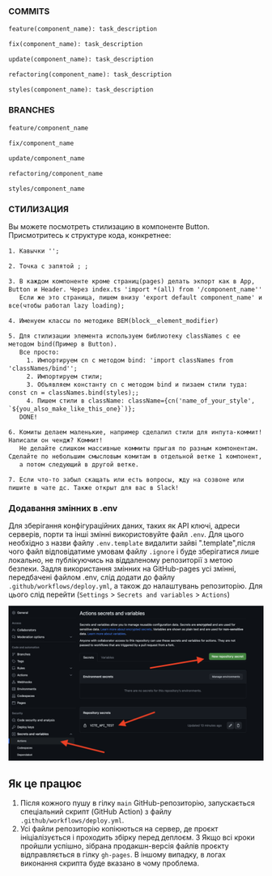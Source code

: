 ### COMMITS
```
feature(component_name): task_description
```
```
fix(component_name): task_description
```
```
update(component_name): task_description
```
```
refactoring(component_name): task_description
```
```
styles(component_name): task_description
```

### BRANCHES
```
feature/component_name
```
```
fix/component_name
```
```
update/component_name
```
```
refactoring/component_name
```
```
styles/component_name
```

### СТИЛИЗАЦИЯ

Вы можете посмотреть стилизацию в компоненте Button. Присмотритесь к структуре кода, конкретнее:

```
1. Кавычки '';
```

```
2. Точка с запятой ; ;
```

```
3. В каждом компоненте кроме страниц(pages) делать экпорт как в App, Button и Header. Через index.ts 'import *(all) from '/component_name''
   Если же это страница, пишем внизу 'export default component_name' и все(чтобы работал lazy loading);
```

```
4. Именуем классы по методике BEM(block__element_modifier)
```

```
5. Для стилизации элемента используем библиотеку classNames с ее методом bind(Пример в Button).
   Все просто:
     1. Импортируем cn с методом bind: 'import classNames from 'classNames/bind'';
     2. Импортируем стили;
     3. Объявляем константу cn с методом bind и пизаем стили туда: const cn = classNames.bind(styles);;
     4. Пишем стили в className: className={cn('name_of_your_style', `${you_also_make_like_this_one}`)};
   DONE!
```

```
6. Комиты делаем маленькие, например сделалил стили для инпута-коммит! Написали он чендж? Коммит! 
   Не делайте слишком массивные коммиты прыгая по разным компонентам. Сделайте по небольшим смысловым комитам в отдельной ветке 1 компонент,
   а потом следующий в другой ветке.
```

```
7. Если что-то забыл скащать или есть вопросы, жду на созвоне или пишите в чате дс. Также открыт для вас в Slack!
```

### Додавання змінних в  .env
Для зберігання конфігураційних даних, таких як API ключі, адреси серверів, порти та інші змінні використовуйте файл `.env`. Для цього необхідно з назви файлу `.env.template` видалити зайві ".template",після чого файл відповідатиме умовам файлу `.ignore` і буде зберігатися лише локально, не публікуючись на віддаленому репозиторії з метою безпеки. Задля використання змінних на GitHub-pages усі змінні, передбачені файлом .env, слід додати до файлу `.github/workflows/deploy.yml`, а також до налаштувань репозиторію. Для цього слід перейти (`Settings` > `Secrets and variables` > `Actions`)

![Add enviroments from .env](./src/assets/secrets.png)

## Як це працює

1. Після кожного пушу в гілку `main` GitHub-репозиторію, запускається
   спеціальний скрипт (GitHub Action) з файлу `.github/workflows/deploy.yml`.
2. Усі файли репозиторію копіюються на сервер, де проєкт ініціалізується і
   проходить збірку перед деплоєм. 3 Якщо всі кроки пройшли успішно, зібрана
   продакшн-версія файлів проєкту відправляється в гілку `gh-pages`. В іншому
   випадку, в логах виконання скрипта буде вказано в чому проблема.
